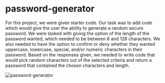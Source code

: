 # password-generator

For this project, we were given starter code. Our task was to add code which would give the user the ability to generate a random secure password. We were tasked with giving the option of the length of the password wanted, which needed to be between 8 and 128 characters. We also needed to have the option to confirm or deny whether they wanted uppercase, lowercase, special, and/or numeric characters in their password. Based on the responses given, we needed to write code that would pick random characters out of the selected criteria and return a password that contained the chosen characters and length.


![password-generator](https://user-images.githubusercontent.com/60635509/229907610-ba1f2521-2b90-4732-9797-29411fbe7cdf.png)


